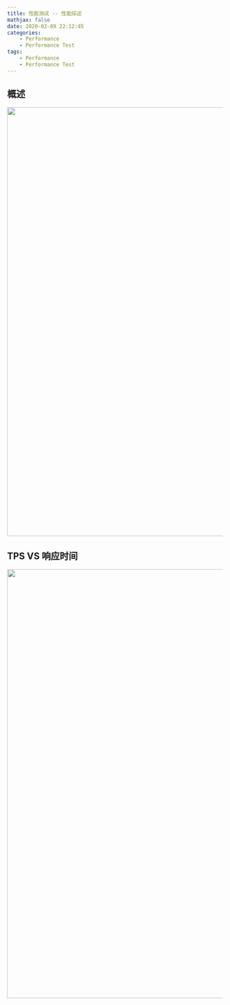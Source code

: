 ```yaml
---
title: 性能测试 -- 性能综述
mathjax: false
date: 2020-02-09 22:12:45
categories:
    - Performance
    - Performance Test
tags:
    - Performance
    - Performance Test
---
```


## 概述
<img src="https://performance-testing-1253868755.cos.ap-guangzhou.myqcloud.com/performance-testing-performance-summary-overview.png" width=1000/>

<!-- more -->

## TPS VS 响应时间
<img src="https://performance-testing-1253868755.cos.ap-guangzhou.myqcloud.com/performance-testing-performance-summary-tps-response-time.png" width=1000/>
